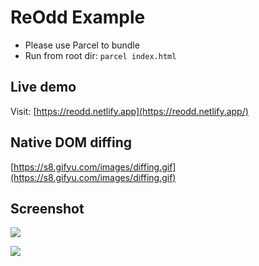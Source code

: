 # ReOdd Example

- Please use Parcel to bundle
- Run from root dir: `parcel index.html`

## Live demo

Visit: [https://reodd.netlify.app](https://reodd.netlify.app/)

## Native DOM diffing

[https://s8.gifyu.com/images/diffing.gif](https://s8.gifyu.com/images/diffing.gif)

## Screenshot

![](./screenshots/screenshot1.png)

![](./screenshots/screenshot2.png)